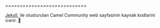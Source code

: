 
============================

[Jekyll](http://jekyllrb.com), ile olusturulan Camel Community web sayfasinin kaynak kodlarini icerir. :camel:

